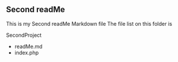 ## Second readMe
This is my Second readMe Markdown file
The file list on this folder is

SecondProject

 - readMe.md
 - index.php

